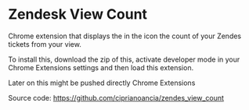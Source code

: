 # Zendesk View Count
Chrome extension that displays the in the icon the count of your Zendes tickets from your view.

To install this, download the zip of this, activate developer mode in your Chrome Extensions settings and then load this extension.

Later on this might be pushed directly Chrome Extensions

Source code: https://github.com/ciprianoancia/zendes_view_count
